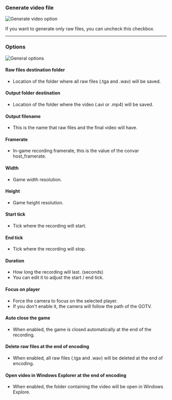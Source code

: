 ### Generate video file

![Generate video option](/images/docs/movie/generate-video-options.png)

If you want to generate only raw files, you can uncheck this checkbox.

---

### Options

![General options](/images/docs/movie/general-options.png)

#### Raw files destination folder

- Location of the folder where all raw files (.tga and .wav) will be saved.

#### Output folder destination

- Location of the folder where the video (.avi or .mp4) will be saved.

#### Output filename

- This is the name that raw files and the final video will have.

#### Framerate

- In-game recording framerate, this is the value of the convar host_framerate.

#### Width

- Game width resolution.

#### Height

- Game height resolution.

#### Start tick

- Tick where the recording will start.

#### End tick

- Tick where the recording will stop.

#### Duration

- How long the recording will last. (seconds)
- You can edit it to adjust the start / end tick.

#### Focus on player

- Force the camera to focus on the selected player.
- If you don't enable it, the camera will follow the path of the GOTV.

#### Auto close the game

- When enabled, the game is closed automatically at the end of the recording.

#### Delete raw files at the end of encoding

- When enabled, all raw files (.tga and .wav) will be deleted at the end of encoding.

#### Open video in Windows Explorer at the end of encoding

- When enabled, the folder containing the video will be open in Windows Explore.
